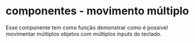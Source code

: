 <h1>componentes - movimento múltiplo</h1>

Esse componente tem como função demonstrar como é possível 
movimentar múltiplos objetos com múltiplos inputs do teclado.
